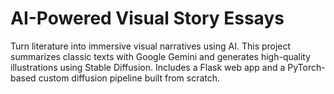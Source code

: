 # AI-Powered Visual Story Essays
Turn literature into immersive visual narratives using AI. This project summarizes classic texts with Google Gemini and generates high-quality illustrations using Stable Diffusion. Includes a Flask web app and a PyTorch-based custom diffusion pipeline built from scratch.
